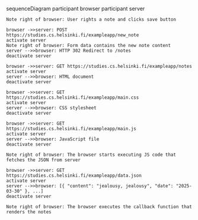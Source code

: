 sequenceDiagram
    participant browser
    participant server

    Note right of browser: User rights a note and clicks save button

    browser ->>server: POST https://studies.cs.helsinki.fi/exampleapp/new_note
    activate server
    Note right of browser: Form data contains the new note content
    server -->>browser: HTTP 302 Redirect to /notes
    deactivate server

    browser ->>server: GET https://studies.cs.helsinki.fi/exampleapp/notes
    activate server
    server -->>browser: HTML document
    deactivate server

    browser ->>server: GET https://studies.cs.helsinki.fi/exampleapp/main.css
    activate server
    server -->>browser: CSS stylesheet
    deactivate server

    browser ->>server: GET https://studies.cs.helsinki.fi/exampleapp/main.js
    activate server
    server -->>browser: JavaScript file
    deactivate server

    Note right of browser: The browser starts executing JS code that fetches the JSON from server

    browser ->>server: GET https://studies.cs.helsinki.fi/exampleapp/data.json
    activate server
    server -->>browser: [{ "content": "jealousy, jealousy", "date": "2025-03-30" }, ...]
    deactivate server

    Note right of browser: The browser executes the callback function that renders the notes